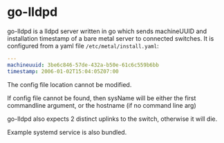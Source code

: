 # go-lldpd

go-lldpd is a lldpd server written in go which sends machineUUID and installation timestamp of a bare metal server to connected switches.
It is configured from a yaml file `/etc/metal/install.yaml`:

```yaml
---
machineuuid: 3be6c846-57de-432a-b50e-61c6c559b6bb
timestamp: 2006-01-02T15:04:05Z07:00
```
The config file location cannot be modified.

If config file cannot be found, then sysName will be either the first commandline argument, or the hostname (if no command line arg)

go-lldpd also expects 2 distinct uplinks to the switch, otherwise it will die.

Example systemd service is also bundled.
